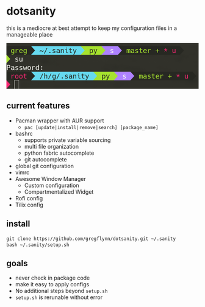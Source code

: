 # dotsanity
this is a mediocre at best attempt to keep my configuration files in a manageable place

![Image of dotsanity prompt](dotsanity.png)

## current features
* Pacman wrapper with AUR support
  * `pac [update|install|remove|search] [package_name]`
* bashrc
  * supports private variable sourcing
  * multi file organization
  * python fabric autocomplete
  * git autocomplete
* global git configuration
* vimrc
* Awesome Window Manager
  * Custom configuration
  * Compartmentalized Widget
* Rofi config
* Tilix config

## install
```
git clone https://github.com/gregflynn/dotsanity.git ~/.sanity
bash ~/.sanity/setup.sh
```

## goals
* never check in package code
* make it easy to apply configs
* No additional steps beyond `setup.sh`
* `setup.sh` is rerunable without error
